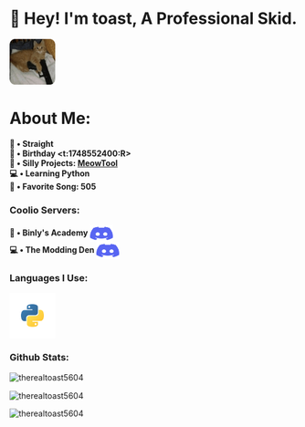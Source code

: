 <h1 align="center">👋 Hey! I'm toast, A Professional Skid.</h1>
<p align="left"> <a href="https://guns.lol/therealtoast__" target="_blank" rel="noreferrer"> <img src="https://github.com/therealtoast5604/therealtoast5604/blob/main/IMG_8611-modified.png" alt="pfp" width="80" height="80"/> </a> </p>

# About Me:
**📏 •  Straight
<br>
🎂 •  Birthday <t:1748552400:R>
<br> 
🤪 •  Silly Projects: [MeowTool](https://github.com/therealtoast5604/MeowTool)
<br>
💻 •  Learning Python
<br>
🎵 •  Favorite Song: 505**

<h3 align="left">Coolio Servers:</h3>
<p align="left">
<strong>🏫 • Binly's Academy</strong>
<a href="https://discord.gg/https://discord.gg/binlys-academy" target="blank"><img align="center" src="https://github.com/therealtoast5604/therealtoast5604/blob/main/discord-icon-svgrepo-com.svg" alt="https://discord.gg/binlys-academy" height="30" width="40" /></a>
<br>
<strong>💻 • The Modding Den</strong>
<a href="https://discord.gg/vrcheats" target="blank"><img align="center" src="https://github.com/therealtoast5604/therealtoast5604/blob/main/discord-icon-svgrepo-com.svg" alt="https://discord.gg/vrcheats" height="30" width="40" /></a>
</p>

<h3 align="left">Languages I Use:</h3>
<a href="https://www.python.org" target="blank"><img align="center" src="https://github.com/therealtoast5604/therealtoast5604/blob/main/python-svgrepo-com.svg" alt="https://www.python.org" height="80" width="80" /></a>

<h3 align="left">Github Stats: </h3>                                                                                  
<p align="left"> <img src="https://komarev.com/ghpvc/?username=therealtoast5604&label=Profile%20views&color=fb6cff&style=flat" alt="therealtoast5604" /></p>
<img align="center" src="https://github-readme-stats.vercel.app/api?username=therealtoast5604&show_icons=true&theme=tokyonight&bg_color=000000&locale=en" alt="therealtoast5604" /></p>
<img align="left" src="https://github-readme-stats.vercel.app/api/top-langs?username=therealtoast5604&show_icons=true&theme=tokyonight&locale=en&layout=compact" alt="therealtoast5604" />
